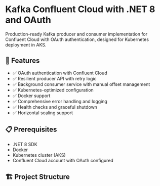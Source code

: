 # Kafka Confluent Cloud with .NET 8 and OAuth

Production-ready Kafka producer and consumer implementation for Confluent Cloud with OAuth authentication, designed for Kubernetes deployment in AKS.

## 🚀 Features

- ✅ OAuth authentication with Confluent Cloud
- ✅ Resilient producer API with retry logic
- ✅ Background consumer service with manual offset management
- ✅ Kubernetes-optimized configuration
- ✅ Docker support
- ✅ Comprehensive error handling and logging
- ✅ Health checks and graceful shutdown
- ✅ Horizontal scaling support

## 📋 Prerequisites

- .NET 8 SDK
- Docker
- Kubernetes cluster (AKS)
- Confluent Cloud account with OAuth configured

## 🏗️ Project Structure
